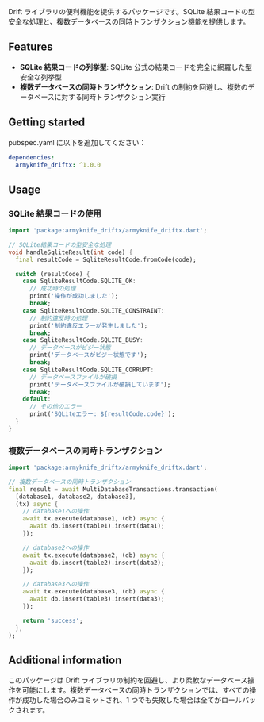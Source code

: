 <!--
This README describes the package. If you publish this package to pub.dev,
this README's contents appear on the landing page for your package.

For information about how to write a good package README, see the guide for
[writing package pages](https://dart.dev/tools/pub/writing-package-pages).

For general information about developing packages, see the Dart guide for
[creating packages](https://dart.dev/guides/libraries/create-packages)
and the Flutter guide for
[developing packages and plugins](https://flutter.dev/to/develop-packages).
-->

Drift ライブラリの便利機能を提供するパッケージです。SQLite 結果コードの型安全な処理と、複数データベースの同時トランザクション機能を提供します。

## Features

- **SQLite 結果コードの列挙型**: SQLite 公式の結果コードを完全に網羅した型安全な列挙型
- **複数データベースの同時トランザクション**: Drift の制約を回避し、複数のデータベースに対する同時トランザクション実行

## Getting started

pubspec.yaml に以下を追加してください：

```yaml
dependencies:
  armyknife_driftx: ^1.0.0
```

## Usage

### SQLite 結果コードの使用

```dart
import 'package:armyknife_driftx/armyknife_driftx.dart';

// SQLite結果コードの型安全な処理
void handleSqliteResult(int code) {
  final resultCode = SqliteResultCode.fromCode(code);

  switch (resultCode) {
    case SqliteResultCode.SQLITE_OK:
      // 成功時の処理
      print('操作が成功しました');
      break;
    case SqliteResultCode.SQLITE_CONSTRAINT:
      // 制約違反時の処理
      print('制約違反エラーが発生しました');
      break;
    case SqliteResultCode.SQLITE_BUSY:
      // データベースがビジー状態
      print('データベースがビジー状態です');
      break;
    case SqliteResultCode.SQLITE_CORRUPT:
      // データベースファイルが破損
      print('データベースファイルが破損しています');
      break;
    default:
      // その他のエラー
      print('SQLiteエラー: ${resultCode.code}');
  }
}
```

### 複数データベースの同時トランザクション

```dart
import 'package:armyknife_driftx/armyknife_driftx.dart';

// 複数データベースの同時トランザクション
final result = await MultiDatabaseTransactions.transaction(
  [database1, database2, database3],
  (tx) async {
    // database1への操作
    await tx.execute(database1, (db) async {
      await db.insert(table1).insert(data1);
    });

    // database2への操作
    await tx.execute(database2, (db) async {
      await db.insert(table2).insert(data2);
    });

    // database3への操作
    await tx.execute(database3, (db) async {
      await db.insert(table3).insert(data3);
    });

    return 'success';
  },
);
```

## Additional information

このパッケージは Drift ライブラリの制約を回避し、より柔軟なデータベース操作を可能にします。複数データベースの同時トランザクションでは、すべての操作が成功した場合のみコミットされ、1 つでも失敗した場合は全てがロールバックされます。
